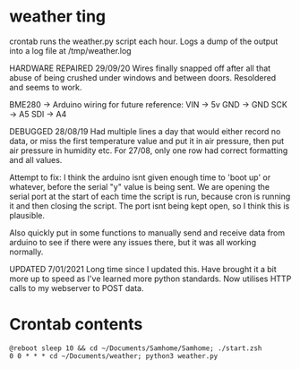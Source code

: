 # weather ting

crontab runs the weather.py script each hour. Logs a dump of the output into a log file at /tmp/weather.log

HARDWARE REPAIRED 29/09/20
Wires finally snapped off after all that abuse of being crushed under windows and between doors.
Resoldered and seems to work.

BME280 -> Arduino wiring for future reference:
VIN -> 5v
GND -> GND
SCK -> A5
SDI -> A4

DEBUGGED 28/08/19
Had multiple lines a day that would either record no data, or miss the first temperature value and put it in air
pressure, then put air pressure in humidity etc. For 27/08, only one row had correct formatting and all values.

Attempt to fix: I think the arduino isnt given enough time to 'boot up' or whatever, before the serial "y" value
is being sent. We are opening the serial port at the start of each time the script is run, because cron is running
it and then closing the script. The port isnt being kept open, so I think this is plausible.

Also quickly put in some functions to manually send and receive data from arduino to see if there were any issues
there, but it was all working normally.

UPDATED 7/01/2021
Long time since I updated this. Have brought it a bit more up to speed as I've learned more python standards. Now utilises HTTP calls to my webserver to POST data.

# Crontab contents
```
@reboot sleep 10 && cd ~/Documents/Samhome/Samhome; ./start.zsh
0 0 * * * cd ~/Documents/weather; python3 weather.py
```
